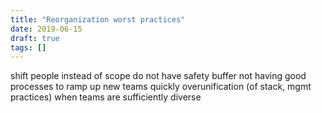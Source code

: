 ```yaml
---
title: "Reorganization worst practices"
date: 2019-06-15
draft: true
tags: []
---
```

shift people instead of scope
do not have safety buffer
not having good processes to ramp up new teams quickly
overunification (of stack, mgmt practices) when teams are sufficiently diverse